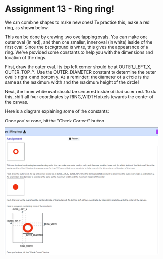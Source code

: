 # Assignment 13 - Ring ring!
We can combine shapes to make new ones! To practice this, make a red ring, as shown below.





This can be done by drawing two overlapping ovals. You can make one outer oval (in red), and then one smaller, inner oval (in white) inside of the first oval! Since the background is white, this gives the appearance of a ring. We've provided some constants to help you with the dimensions and location of the rings. 



First, draw the outer oval. Its top left corner should be at OUTER_LEFT_X, OUTER_TOP_Y. Use the OUTER_DIAMETER constant to determine the outer oval's right x and bottom y. As a reminder: the diameter of a circle is the same as the maximum width and the maximum height of the circle!





Next, the inner white oval should be centered inside of that outer red. To do this, shift all four coordinates by RING_WIDTH pixels towards the center of the canvas.



Here is a diagram explaining some of the constants: 





Once you're done, hit the "Check Correct" button.


![Ring ring](challenge_13_Ring_ring.png)


